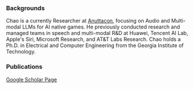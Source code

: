 

### Backgrounds

Chao is a currently Researcher at [Anuttacon](https://www.anuttacon.com/), focusing on Audio and Multi-modal LLMs for AI native games. He previously conducted research and managed teams in speech and multi-modal R&D at Huawei, Tencent AI Lab, Apple's Siri, Microsoft Research, and AT&T Labs Research. Chao holds a Ph.D. in Electrical and Computer Engineering from the Georgia Institute of Technology. 

### Publications

[Google Scholar Page](https://scholar.google.com/citations?user=pRA19-8AAAAJ&hl=en)  

